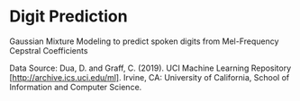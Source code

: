 # Digit Prediction

Gaussian Mixture Modeling to predict spoken digits from Mel-Frequency Cepstral Coefficients

Data Source: Dua, D. and Graff, C. (2019). UCI Machine Learning Repository [http://archive.ics.uci.edu/ml]. Irvine, CA: University of California, School of Information and Computer Science.